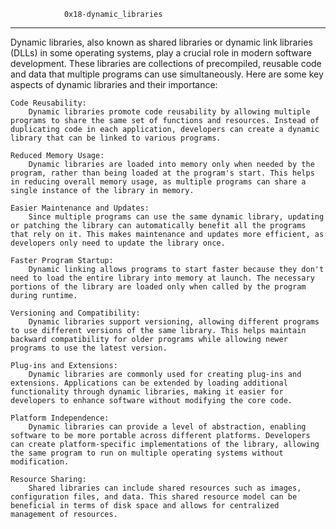                0x18-dynamic_libraries
___________________________________________________
Dynamic libraries, also known as shared libraries or dynamic link libraries (DLLs) in some operating systems, play a crucial role in modern software development. These libraries are collections of precompiled, reusable code and data that multiple programs can use simultaneously. Here are some key aspects of dynamic libraries and their importance:

    Code Reusability:
        Dynamic libraries promote code reusability by allowing multiple programs to share the same set of functions and resources. Instead of duplicating code in each application, developers can create a dynamic library that can be linked to various programs.

    Reduced Memory Usage:
        Dynamic libraries are loaded into memory only when needed by the program, rather than being loaded at the program's start. This helps in reducing overall memory usage, as multiple programs can share a single instance of the library in memory.

    Easier Maintenance and Updates:
        Since multiple programs can use the same dynamic library, updating or patching the library can automatically benefit all the programs that rely on it. This makes maintenance and updates more efficient, as developers only need to update the library once.

    Faster Program Startup:
        Dynamic linking allows programs to start faster because they don't need to load the entire library into memory at launch. The necessary portions of the library are loaded only when called by the program during runtime.

    Versioning and Compatibility:
        Dynamic libraries support versioning, allowing different programs to use different versions of the same library. This helps maintain backward compatibility for older programs while allowing newer programs to use the latest version.

    Plug-ins and Extensions:
        Dynamic libraries are commonly used for creating plug-ins and extensions. Applications can be extended by loading additional functionality through dynamic libraries, making it easier for developers to enhance software without modifying the core code.

    Platform Independence:
        Dynamic libraries can provide a level of abstraction, enabling software to be more portable across different platforms. Developers can create platform-specific implementations of the library, allowing the same program to run on multiple operating systems without modification.

    Resource Sharing:
        Shared libraries can include shared resources such as images, configuration files, and data. This shared resource model can be beneficial in terms of disk space and allows for centralized management of resources.
